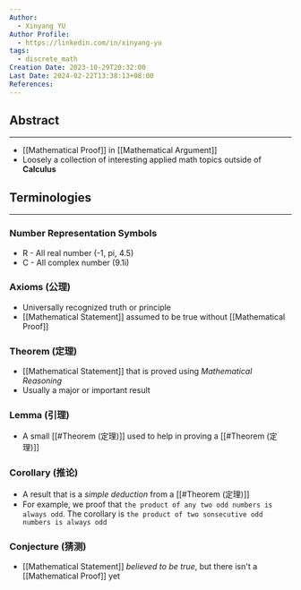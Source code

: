 ```yaml
---
Author:
  - Xinyang YU
Author Profile:
  - https://linkedin.com/in/xinyang-yu
tags:
  - discrete_math
Creation Date: 2023-10-29T20:32:00
Last Date: 2024-02-22T13:38:13+08:00
References: 
---
```

## Abstract
---
- [[Mathematical Proof]] in [[Mathematical Argument]]
- Loosely a collection of interesting applied math topics outside of **Calculus**



## Terminologies 
---
### Number Representation Symbols
- R - All real number (-1, pi, 4.5)
- C - All complex number (9.1i)


### Axioms (公理)
- Universally recognized truth or principle
- [[Mathematical Statement]] assumed to be true without [[Mathematical Proof]]
### Theorem (定理)
- [[Mathematical Statement]] that is proved using *Mathematical Reasoning*
- Usually a major or important result 
### Lemma (引理)
- A small [[#Theorem (定理)]] used to help in proving a [[#Theorem (定理)]]
### Corollary (推论)
- A result that is a *simple deduction* from a [[#Theorem (定理)]]
- For example, we proof that `the product of any two odd numbers is always odd`. The corollary is `the product of two sonsecutive odd numbers is always odd`
### Conjecture (猜测)
- [[Mathematical Statement]] *believed to be true*, but there isn't a [[Mathematical Proof]] yet
